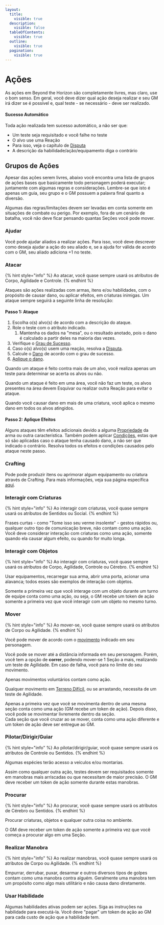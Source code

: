 ```yaml
---
layout:
  title:
    visible: true
  description:
    visible: false
  tableOfContents:
    visible: true
  outline:
    visible: true
  pagination:
    visible: true
---
```


# Ações

As ações em Beyond the Horizon são completamente livres, mas claro, use o bom senso. Em geral, você deve dizer qual ação deseja realizar e seu GM irá dizer se é possível e, qual teste - se necessário - deve ser realizado.&#x20;

#### **Sucesso Automático**

Toda ação realizada tem sucesso automático, a não ser que:

* Um teste seja requisitado e você falhe no teste&#x20;
* O alvo use uma Reação
* Para isso, veja o capítulo de [Disputa](manuscrito/checks.md#disputa)
* A descrição da habilidade/ação/equipamento diga o contrário

## Grupos de Ações

Apesar das ações serem livres, abaixo você encontra uma lista de grupos de ações bases que basicamente todo personagem poderá executar; juntamente com algumas regras e considerações. Lembre-se que isto é apenas um guia, seu grupo e o GM possuem a palavra final quanto a diversão.

Algumas das regras/limitações devem ser levadas em conta somente em situações de combate ou perigo. Por exemplo, fora de um cenário de batalha, você não deve ficar pensando quantas Seções você pode mover.

### Ajudar <a href="#ajudar" id="ajudar"></a>

Você pode ajudar aliados a realizar ações. Para isso, você deve descrever como deseja ajudar a ação do seu aliado e, se a ajuda for válida de acordo com o GM, seu aliado adiciona +1 no teste.

### Atacar <a href="#atacar" id="atacar"></a>

{% hint style="info" %}
Ao atacar, você quase sempre usará os atributos de Corpo, Agilidade e Controle.
{% endhint %}

Ataques são ações realizadas com armas, itens e/ou habilidades, com o propósito de causar dano, ou aplicar efeitos, em criaturas inimigas. Um ataque sempre seguirá a seguinte linha de resolução:

#### **Passo 1: Ataque**

1. Escolha o(s) alvo(s) de acordo com a descrição do ataque.
2. Role o teste com o atributo indicado.
   1. Mantenha os dados na "mesa", ou o resultado anotado, pois o dano é calculado a partir deles na maioria das vezes.
3. Verifique o [Grau de Sucesso](manuscrito/checks.md#graus-de-sucesso).
4. Caso o(s) alvo(s) usem uma reação, resolva a [Disputa](manuscrito/checks.md#disputa).
5. Calcule o [Dano](dano.md#calculando-dano) de acordo com o grau de sucesso.
6. [Aplique o dano](dano.md#aplicando-dano).

Quando um ataque é feito contra mais de um alvo, você realiza apenas um teste para determinar se acerta os alvos ou não.

Quando um ataque é feito em uma área, você não faz um teste, os alvos presentes na área devem Esquivar ou realizar outra Reação para evitar o ataque.

Quando você causar dano em mais de uma criatura, você aplica o mesmo dano em todos os alvos atingidos.

#### **Passo 2: Aplique Efeitos**

Alguns ataques têm efeitos adicionais devido a alguma [Propriedade](armas.md#propriedades_1) da arma ou outra característica. Também podem aplicar [Condições](condicoes.md), estas que só são aplicadas caso o ataque tenha causado dano, a não ser que indicado o contrário. Resolva todos os efeitos e condições causados pelo ataque neste passo.

### Crafting

Pode pode produzir itens ou aprimorar algum equipamento ou criatura através de Crafting. Para mais informações, veja sua página específica [aqui](crafting.md).

### Interagir com Criaturas <a href="#interagir-com-criaturas" id="interagir-com-criaturas"></a>

{% hint style="info" %}
Ao interagir com criaturas, você quase sempre usará os atributos de Sentidos ou Social.
{% endhint %}

Frases curtas - como "Tome isso seu verme insolente" - gestos rápidos ou, qualquer outro tipo de comunicação breve, não contam como uma ação. Você deve considerar interação com criaturas como uma ação, somente quando ela causar algum efeito, ou quando for muito longa.

### Interagir com Objetos <a href="#interagir-com-objetos" id="interagir-com-objetos"></a>

{% hint style="info" %}
Ao interagir com criaturas, você quase sempre usará os atributos de Corpo, Agilidade, Controle ou Cérebro.
{% endhint %}

Usar equipamentos, recarregar sua arma, abrir uma porta, acionar uma alavanca; todos esses são exemplos de interação com objetos.

Somente a primeira vez que você interage com um objeto durante um turno de equipe conta como uma ação, ou seja, o GM recebe um token de ação somente a primeira vez que você interagir com um objeto no mesmo turno.

### Mover <a href="#mover" id="mover"></a>

{% hint style="info" %}
Ao mover-se, você quase sempre usará os atributos de Corpo ou Agilidade.
{% endhint %}

Você pode mover de acordo com o [movimento](movimento.md) indicado em seu personagem.

Você pode se mover até a distância informada em seu personagem. Porém, você tem a opção de **correr**, podendo mover-se 1 Seção a mais, realizando um teste de Agilidade. Em caso de falha, você para no limite do seu movimento.

Apenas movimentos voluntários contam como ação.

Qualquer movimento em [Terreno Difícil](combate.md#terreno-dificil), ou se arrastando, necessita de um teste de Agilidade.

Apenas a primeira vez que você se movimenta dentro de uma mesma seção conta como uma ação (GM recebe um token de ação). Depois disso, você pode se movimentar livremente dentro da seção.\
Cada seção que você cruzar ao se mover, conta como uma ação diferente e um token de ação deve ser entregue ao GM.

### Pilotar/Dirigir/Guiar <a href="#pilotardirigir" id="pilotardirigir"></a>

{% hint style="info" %}
Ao pilotar/dirigir/guiar, você quase sempre usará os atributos de Controle ou Sentidos.
{% endhint %}

Algumas espécies terão acesso a veículos e/ou montarias.

Assim como qualquer outra ação, testes devem ser requisitados somente em manobras mais arriscadas ou que necessitam de maior precisão. O GM deve receber um token de ação somente durante estas manobras.

### Procurar <a href="#procurar" id="procurar"></a>

{% hint style="info" %}
Ao procurar, você quase sempre usará os atributos de Cérebro ou Sentidos.
{% endhint %}

Procurar criaturas, objetos e qualquer outra coisa no ambiente.

O GM deve receber um token de ação somente a primeira vez que você começa a procurar algo em uma Seção.

### Realizar Manobra <a href="#realizar-manobra" id="realizar-manobra"></a>

{% hint style="info" %}
Ao realizar manobras, você quase sempre usará os atributos de Corpo ou Agilidade.
{% endhint %}

Empurrar, derrubar, puxar, desarmar e outros diversos tipos de golpes contam como uma manobra contra alguém. Geralmente uma manobra tem um propósito como algo mais utilitário e não causa dano diretamente.

### Usar Habilidade <a href="#usar-habilidade" id="usar-habilidade"></a>

Algumas habilidades ativas podem ser ações. Siga as instruções na habilidade para executá-la. Você deve "pagar" um token de ação ao GM para cada custo de ação que a habilidade tem.
